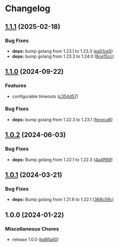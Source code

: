 # Changelog

## [1.1.1](https://github.com/soerenschneider/aplos/compare/v1.1.0...v1.1.1) (2025-02-18)


### Bug Fixes

* **deps:** bump golang from 1.23.1 to 1.23.3 ([ea51ce5](https://github.com/soerenschneider/aplos/commit/ea51ce5a703a5738697d356e61c75be2583f412e))
* **deps:** bump golang from 1.23.3 to 1.24.0 ([8ce15cc](https://github.com/soerenschneider/aplos/commit/8ce15cc9400a5df9903e57a87af9cfd46b78d463))

## [1.1.0](https://github.com/soerenschneider/aplos/compare/v1.0.2...v1.1.0) (2024-09-22)


### Features

* configurable timeouts ([c354d57](https://github.com/soerenschneider/aplos/commit/c354d57473a6e422e9789562e035efc3d88d3242))


### Bug Fixes

* **deps:** bump golang from 1.22.3 to 1.23.1 ([fececa6](https://github.com/soerenschneider/aplos/commit/fececa60fa29c463dfcc46e644da91a17317fe35))

## [1.0.2](https://github.com/soerenschneider/aplos/compare/v1.0.1...v1.0.2) (2024-06-03)


### Bug Fixes

* **deps:** Bump golang from 1.22.1 to 1.22.3 ([4a4ff89](https://github.com/soerenschneider/aplos/commit/4a4ff897cdd22f5f95eabc99227e74e5a6856423))

## [1.0.1](https://github.com/soerenschneider/aplos/compare/v1.0.0...v1.0.1) (2024-03-21)


### Bug Fixes

* **deps:** Bump golang from 1.21.6 to 1.22.1 ([368c59c](https://github.com/soerenschneider/aplos/commit/368c59cea12f2bd8426a409aa716c61dce59837f))

## 1.0.0 (2024-01-22)


### Miscellaneous Chores

* release 1.0.0 ([bd85a10](https://github.com/soerenschneider/aplos/commit/bd85a106811f2280d933865c0e8e6a8141dca10e))
